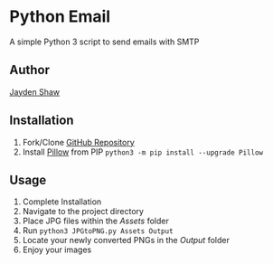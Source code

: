 # Python Email
A simple Python 3 script to send emails with SMTP

## Author
[Jayden Shaw](https://github.com/jshaw990/)

## Installation
1. Fork/Clone [GitHub Repository](https://github.com/jshaw990/Image_Converter_PY)
2. Install [Pillow](https://pypi.org/project/Pillow/) from PIP `python3 -m pip install --upgrade Pillow`

## Usage
1. Complete Installation
2. Navigate to the project directory
2. Place JPG files within the *Assets* folder
3. Run `python3 JPGtoPNG.py Assets Output`
4. Locate your newly converted PNGs in the *Output* folder
4. Enjoy your images